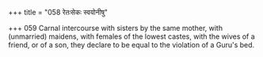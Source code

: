 +++
title = "058 रेतःसेकः स्वयोनीषु"

+++
059	Carnal intercourse with sisters by the same mother, with (unmarried) maidens, with females of the lowest castes, with the wives of a friend, or of a son, they declare to be equal to the violation of a Guru's bed.